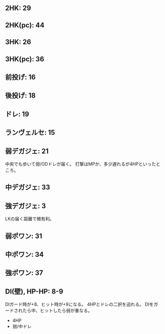 ## 2HK: 29

## 2HK(pc): 44

## 3HK: 26

## 3HK(pc): 36

## 前投げ: 16

## 後投げ: 18

## ドレ: 19

## ランヴェルセ: 15

## 弱デガジェ: 21

中央でも歩いて弱/ODドレが届く。
打撃はMPか、多少遅れるが4HPといったところ。

## 中デガジェ: 33

## 強デガジェ: 3

LKの届く距離で微有利。

## 弱ポワン: 31

## 中ポワン: 34

## 強ポワン: 37

## DI(壁), HP-HP: 8-9

DIガード時が+8、ヒット時が+9になる。
4HPとドレの二択を迫れる。
DIをガードされたら中、ヒットしたら弱が重なる。

- 4HP
- 弱/中ドレ
